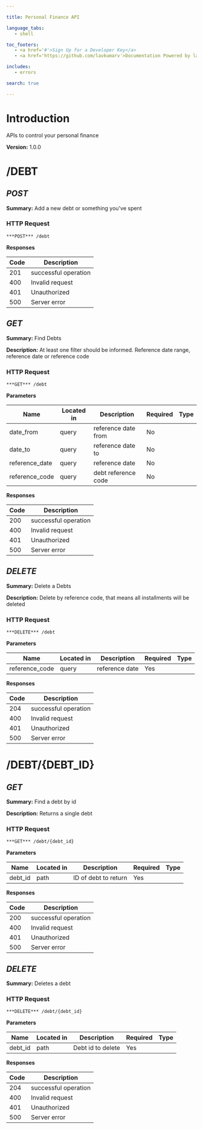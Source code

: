 ```yaml
--- 

title: Personal Finance API 

language_tabs: 
   - shell 

toc_footers: 
   - <a href='#'>Sign Up for a Developer Key</a> 
   - <a href='https://github.com/lavkumarv'>Documentation Powered by lav</a> 

includes: 
   - errors 

search: true 

--- 
```


# Introduction 

APIs to control your personal finance 

**Version:** 1.0.0 

# /DEBT
## ***POST*** 

**Summary:** Add a new debt or something you've spent

### HTTP Request 
`***POST*** /debt` 

**Responses**

| Code | Description |
| ---- | ----------- |
| 201 | successful operation |
| 400 | Invalid request |
| 401 | Unauthorized |
| 500 | Server error |

## ***GET*** 

**Summary:** Find Debts

**Description:** At least one filter should be informed. Reference date range, reference date or reference code

### HTTP Request 
`***GET*** /debt` 

**Parameters**

| Name | Located in | Description | Required | Type |
| ---- | ---------- | ----------- | -------- | ---- |
| date_from | query | reference date from | No |  |
| date_to | query | reference date to | No |  |
| reference_date | query | reference date | No |  |
| reference_code | query | debt reference code | No |  |

**Responses**

| Code | Description |
| ---- | ----------- |
| 200 | successful operation |
| 400 | Invalid request |
| 401 | Unauthorized |
| 500 | Server error |

## ***DELETE*** 

**Summary:** Delete a Debts

**Description:** Delete by reference code, that means all installments will be deleted

### HTTP Request 
`***DELETE*** /debt` 

**Parameters**

| Name | Located in | Description | Required | Type |
| ---- | ---------- | ----------- | -------- | ---- |
| reference_code | query | reference date | Yes |  |

**Responses**

| Code | Description |
| ---- | ----------- |
| 204 | successful operation |
| 400 | Invalid request |
| 401 | Unauthorized |
| 500 | Server error |

# /DEBT/{DEBT_ID}
## ***GET*** 

**Summary:** Find a debt by id

**Description:** Returns a single debt

### HTTP Request 
`***GET*** /debt/{debt_id}` 

**Parameters**

| Name | Located in | Description | Required | Type |
| ---- | ---------- | ----------- | -------- | ---- |
| debt_id | path | ID of debt to return | Yes |  |

**Responses**

| Code | Description |
| ---- | ----------- |
| 200 | successful operation |
| 400 | Invalid request |
| 401 | Unauthorized |
| 500 | Server error |

## ***DELETE*** 

**Summary:** Deletes a debt

### HTTP Request 
`***DELETE*** /debt/{debt_id}` 

**Parameters**

| Name | Located in | Description | Required | Type |
| ---- | ---------- | ----------- | -------- | ---- |
| debt_id | path | Debt id to delete | Yes |  |

**Responses**

| Code | Description |
| ---- | ----------- |
| 204 | successful operation |
| 400 | Invalid request |
| 401 | Unauthorized |
| 500 | Server error |

<!-- Converted with the swagger-to-slate https://github.com/lavkumarv/swagger-to-slate -->
